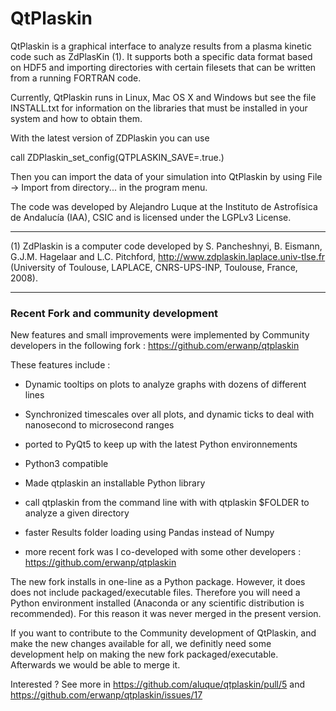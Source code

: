 # QtPlaskin

QtPlaskin is a graphical interface to analyze results from a plasma 
kinetic code such as ZdPlasKin (1).  It supports both a specific data
format based on HDF5 and importing directories with certain filesets
that can be written from a running FORTRAN code.

Currently, QtPlaskin runs in Linux, Mac OS X and Windows but see the
file INSTALL.txt for information on the libraries that must be
installed in your system and how to obtain them.

With the latest version of ZDPlaskin you can use 

  call ZDPlaskin_set_config(QTPLASKIN_SAVE=.true.)

Then you can import the data of your simulation into QtPlaskin by using
File -> Import from directory... in the program menu.

The code was developed by Alejandro Luque at the Instituto de Astrofísica 
de Andalucía (IAA), CSIC and is licensed under the LGPLv3 License.

---

(1)  ZdPlaskin is a computer code developed by S. Pancheshnyi, B. Eismann, 
     G.J.M. Hagelaar and L.C. Pitchford, 
     http://www.zdplaskin.laplace.univ-tlse.fr (University of Toulouse, 
     LAPLACE, CNRS-UPS-INP, Toulouse, France, 2008).

---

### Recent Fork and community development

New features and small improvements were implemented by Community developers in the following fork : https://github.com/erwanp/qtplaskin

These features include :

- Dynamic tooltips on plots to analyze graphs with dozens of different lines

- Synchronized timescales over all plots, and dynamic ticks to deal with nanosecond to microsecond ranges

- ported to PyQt5 to keep up with the latest Python environnements

- Python3 compatible

- Made qtplaskin an installable Python library

- call qtplaskin from the command line with with qtplaskin $FOLDER to analyze a given directory

- faster Results folder loading using Pandas instead of Numpy

- more recent fork was I co-developed with some other developers : https://github.com/erwanp/qtplaskin

The new fork installs in one-line as a Python package. However, it does does not include packaged/executable files. 
Therefore you will need a Python environment installed (Anaconda or any scientific distribution is recommended).
For this reason it was never merged in the present version. 

If you want to contribute to the Community development of QtPlaskin, and make the new changes available for all, 
we definitly need some development help on making the new fork packaged/executable. Afterwards we would be able
to merge it.

Interested ? See more in https://github.com/aluque/qtplaskin/pull/5 and https://github.com/erwanp/qtplaskin/issues/17
